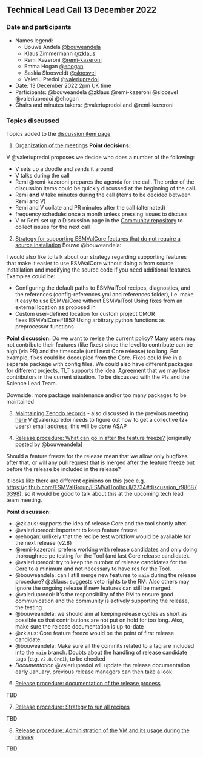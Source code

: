 ## Technical Lead Call 13 December 2022

### Date and participants

- Names legend:
  - Bouwe Andela [@bouweandela](https://github.com/bouweandela)
  - Klaus Zimmermann [@zklaus](https://github.com/zklaus)
  - Remi Kazeroni [@remi-kazeroni](https://github.com/remi-kazeroni)
  - Emma Hogan [@ehogan](https://github.com/ehogan)
  - Saskia Sloosveldt [@sloosvel](https://github.com/sloosvel)
  - Valeriu Predoi [@valeriupredoi](https://github.com/valeriupredoi)
- Date: 13 December 2022 2pm UK time
- Participants: @bouweandela @zklaus @remi-kazeroni @sloosvel @valeriupredoi @ehogan
- Chairs and minutes takers: @valeriupredoi and @remi-kazeroni

### Topics discussed

Topics added to the [discussion item page](https://github.com/ESMValGroup/Community/discussions/62)

1. [Organization of the meetings](https://github.com/ESMValGroup/Community/discussions/62#discussioncomment-4148598)
**Point decisions:**

  V @valeriupredoi proposes we decide who does a number of the following:
   - V sets up a doodle and sends it around
   - V talks during the call
   - Remi @remi-kazeroni prepares the agenda for the call. The order of the discussion items could be quickly discussed at the beginning of the call.
   - Remi **and** V take minutes during the call (items to be decided between Remi and V)
   - Remi and V collate and PR minutes after the call (alternated)
   - frequency schedule: once a month unless pressing issues to discuss
   - V or Remi set up a Discussion page in the [Community repository](https://github.com/ESMValGroup/Community/discussions) to collect issues for the next call

2. [Strategy for supporting ESMValCore features that do not require a source installation](https://github.com/ESMValGroup/Community/discussions/62#discussioncomment-4388155)
Bouwe @bouweandela:

I would also like to talk about our strategy regarding supporting features that make it easier to use ESMValCore without doing a from source installation and modifying the source code if you need additional features. Examples could be:

  - Configuring the default paths to ESMValTool recipes, diagnostics, and the references (config-references.yml and references folder), i.e. make it easy to use ESMValCore without ESMValTool
Using fixes from an external location as proposed in
  - Custom user-defined location for custom project CMOR fixes ESMValCore#1852
    Using arbitrary python functions as preprocessor functions

**Point discussion:**
Do we want to revise the current policy? Many users may not contribute their features (like fixes) since the level to contribute can be high (via PR) and the timescale (until next Core release) too long. For example, fixes could be decoupled from the Core. Fixes could live in a separate package with config files. We could also have different packages for different projects. TLT supports the idea. Agreement that we may lose contributors in the current situation. To be discussed with the PIs and the Science Lead Team.

Downside: more package maintenance and/or too many packages to be maintained

3. [Maintaining Zenodo records](https://github.com/ESMValGroup/Community/discussions/62#discussioncomment-4119360) - also discussed in the previous meeting [here](https://github.com/ESMValGroup/Community/discussions/56#discussioncomment-4026465)
 V @valeriupredoi needs to figure out how to get a collective (2+ users) email address, this will be done ASAP

5. [Release procedure: What can go in after the feature freeze?](https://github.com/ESMValGroup/Community/discussions/62#discussioncomment-4390294)
[originally posted by @bouweandela]

Should a feature freeze for the release mean that we allow only bugfixes after that, or will any pull request that is merged after the feature freeze but before the release be included in the release?

It looks like there are different opinions on this (see e.g. https://github.com/ESMValGroup/ESMValTool/pull/2734#discussion_r986870398), so it would be good to talk about this at the upcoming tech lead team meeting.

**Point discussion:**

- @zklaus: supports the idea of release Core and the tool shortly after.
- @valeriupredoi: important to keep feature freeze.
- @ehogan: unlikely that the recipe test workflow would be available for the next release (v2.8)
- @remi-kazeroni: prefers working with release candidates and only doing thorough recipe testing for the Tool (and last Core release candidate).
- @valeriupredoi: try to keep the number of release candidates for the Core to a minimum and not necessary to have rcs for the Tool.
- @bouweandela: can I still merge new features to `main` during the release procedure? @zklaus: suggests veto rights to the RM. Also others may ignore the ongoing release if new features can still be merged.
- @valeriupredoi: It's the responsibility of the RM to ensure good communication and the community is actively supporting the release, the testing
- @bouweandela: we should aim at keeping release cycles as short as possible so that contributions are not put on hold for too long. Also, make sure the release documentation is up-to-date
- @zklaus: Core feature freeze would be the point of first release candidate.
- @bouweandela: Make sure all the commits related to a tag are included into the `main` branch. Doubts about the handling of release candidate tags (e.g. `v2.8.0rc1`), to be checked 
- *Documentation* @valeriupredoi will update the release documentation early January, previous release managers can then take a look

6. [Release procedure: documentation of the release process](https://github.com/ESMValGroup/Community/discussions/62#discussioncomment-4390307)

TBD

7. [Release procedure: Strategy to run all recipes](https://github.com/ESMValGroup/Community/discussions/62#discussioncomment-4119346)

TBD

8. [Release procedure: Administration of the VM and its usage during the release](https://github.com/ESMValGroup/Community/discussions/62#discussioncomment-4148563)

TBD
